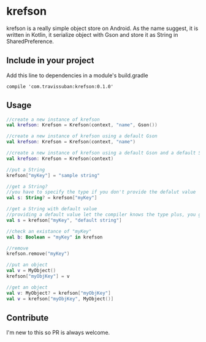 # krefson

krefson is a really simple object store on Android. As the name suggest, it is written in Kotlin, it serialize object with Gson and store it as String in SharedPreference.

## Include in your project

Add this line to dependencies in a module's build.gradle
```
compile 'com.travissuban:krefson:0.1.0'
```

## Usage

```kotlin
//create a new instance of krefson
val krefson: Krefson = Krefson(context, "name", Gson())

//create a new instance of krefson using a default Gson
val krefson: Krefson = Krefson(context, "name")

//create a new instance of krefson using a default Gson and a default SharedPreference
val krefson: Krefson = Krefson(context)

//put a String
krefson["myKey"] = "sample string"

//get a String?
//you have to specify the type if you don't provide the defalut value
val s: String? = krefson["myKey"]

//get a String with default value
//providing a default value let the compiler knows the type plus, you get a non-nullable type
val s = krefson["myKey", "default string"]

//check an existance of "myKey"
val b: Boolean = "myKey" in krefson

//remove
krefson.remove("myKey")

//put an object
val v = MyObject()
krefson["myObjKey"] = v

//get an object
val v: MyObject? = krefson["myObjKey"]
val v = krefson["myObjKey", MyObject()]

```

## Contribute

I'm new to this so PR is always welcome.
